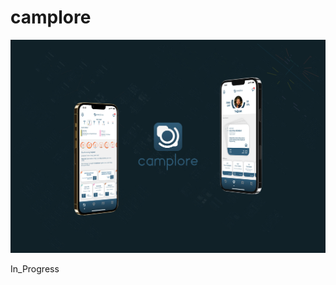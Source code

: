 # camplore

![camplore](https://github.com/tugcanonbas/camplore_public/blob/main/Sources/header_image.jpg)

In_Progress
